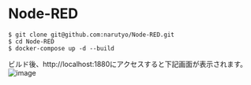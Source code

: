 # Node-RED
```
$ git clone git@github.com:narutyo/Node-RED.git
$ cd Node-RED
$ docker-compose up -d --build
```

ビルド後、http://localhost:1880にアクセスすると下記画面が表示されます。
![image](https://user-images.githubusercontent.com/75872607/202892583-411eb16a-fc6d-47a6-bfd1-dd5cb8d284d7.png)

